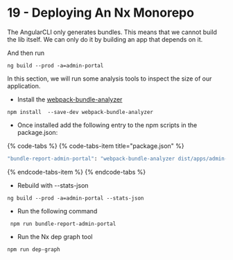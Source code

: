 # 19 - Deploying An Nx Monorepo

The AngularCLI only generates bundles. This means that we cannot build the lib itself. We can only do it by building an app that depends on it.

And then run

```text
ng build --prod -a=admin-portal
```

In this section, we will run some analysis tools to inspect the size of our application.

* Install the [webpack-bundle-analyzer](https://github.com/th0r/webpack-bundle-analyzer)

```text
npm install  --save-dev webpack-bundle-analyzer
```

* Once installed add the following entry to the npm scripts in the package.json:

{% code-tabs %}
{% code-tabs-item title="package.json" %}
```bash
"bundle-report-admin-portal": "webpack-bundle-analyzer dist/apps/admin-portal/stats.json"
```
{% endcode-tabs-item %}
{% endcode-tabs %}

* Rebuild with --stats-json

```text
ng build --prod -a=admin-portal --stats-json
```

* Run the following command

```text
 npm run bundle-report-admin-portal
```

* Run the Nx dep graph tool

```text
npm run dep-graph
```

